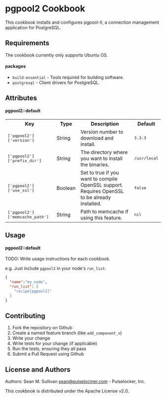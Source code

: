 pgpool2 Cookbook
================
This cookbook installs and configures pgpool-II, a connection management application for PostgreSQL.

Requirements
------------
The cookbook currently only supports Ubuntu OS.

#### packages
- `build-essential` - Tools required for building software.
- `postgresql` - Client drivers for PostgreSQL.

Attributes
----------

#### pgpool2::default
<table>
  <tr>
    <th>Key</th>
    <th>Type</th>
    <th>Description</th>
    <th>Default</th>
  </tr>
  <tr>
    <td><tt>['pgpool2']['version']</tt></td>
    <td>String</td>
    <td>Version number to download and install.</td>
    <td><tt>3.3.3</tt></td>
  </tr>
  <tr>
    <td><tt>['pgpool2']['prefix_dir']</tt></td>
    <td>String</td>
    <td>The directory where you want to install the binaries.</td>
    <td><tt>/usr/local</tt></td>
  </tr>
  <tr>
    <td><tt>['pgpool2']['use_ssl']</tt></td>
    <td>Boolean</td>
    <td>Set to true if you want to compile OpenSSL support.  Requires OpenSSL to be already installed.</td>
    <td><tt>false</tt></td>
  </tr>
    <tr>
      <td><tt>['pgpool2']['memcache_path']</tt></td>
      <td>String</td>
      <td>Path to memcache if using this feature.</td>
      <td><tt>nil</tt></td>
    </tr>
</table>

Usage
-----
#### pgpool2::default
TODO: Write usage instructions for each cookbook.

e.g.
Just include `pgpool2` in your node's `run_list`:

```json
{
  "name":"my_node",
  "run_list": [
    "recipe[pgpool2]"
  ]
}
```

Contributing
------------

1. Fork the repository on Github
2. Create a named feature branch (like `add_component_x`)
3. Write your change
4. Write tests for your change (if applicable)
5. Run the tests, ensuring they all pass
6. Submit a Pull Request using Github

License and Authors
-------------------
Authors: Sean M. Sullivan <sean@pulselocmer.com> - Pulselocker, Inc.

This cookbook is distributed under the Apache License v2.0.
